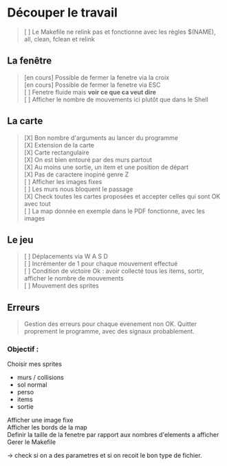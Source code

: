 # Découper le travail

> [ ] Le Makefile ne relink pas et fonctionne avec les règles $(NAME), all, clean, fclean et relink <br>

## La fenêtre

> [en cours] Possible de fermer la fenetre via la croix<br>
> [en cours] Possible de fermer la fenetre via ESC<br>
> [ ] Fenetre fluide mais **voir ce que ca veut dire**<br>
> [ ] Afficher le nombre de mouvements ici plutôt que dans le Shell<br>


## La carte

> [X] Bon nombre d'arguments au lancer du programme<br>
> [X] Extension de la carte<br>
> [X] Carte rectangulaire<br>
> [X] On est bien entouré par des murs partout<br>
> [X] Au moins une sortie, un item et une position de départ<br>
> [X] Pas de caractere inopiné genre Z<br>
> [ ] Afficher les images fixes<br>
> [ ] Les murs nous bloquent le passage<br>
> [X] Check toutes les cartes proposées et accepter celles qui sont OK avec tout<br>
> [ ] La map donnée en exemple dans le PDF fonctionne, avec les images<br>


## Le jeu

> [ ] Déplacements via W A S D<br>
> [ ] Incrémenter de 1 pour chaque mouvement effectué<br>
> [ ] Condition de victoire Ok : avoir collecté tous les items, sortir, afficher le nombre de mouvements<br>
> [ ] Mouvement des sprites<br>

## Erreurs

> Gestion des erreurs pour chaque evenement non OK. Quitter proprement le programme, avec des signaux probablement.<br>

### Objectif :<br>

Choisir mes sprites<br>

- murs / collisions
- sol normal
- perso
- items
- sortie<br>

Afficher une image fixe<br>
Afficher les bords de la map<br>
Definir la taille de la fenetre par rapport aux nombres d'elements a afficher<br>
Gerer le Makefile<br>

-> check si on a des parametres et si on recoit le bon type de fichier.